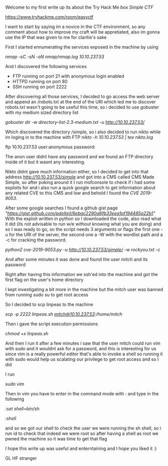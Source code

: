 Welcome to my first write up its about the Try Hack Me box _Simple CTF_

https://www.tryhackme.com/room/easyctf

I want to start by saying im a novice in the CTF environment, so any comment about how to improve my craft will be appretiated, also im gonna use the IP that was given to me for claritie's sake


First I started ennumerating the services exposed in the machine by using

_nmap -sC -sN -oN nmap/nmap.log 10.10.237.53_

And I discovered the following services

 - FTP running on port 21 with anonymous login enabled
 - HTTPD running on port 80 
 - SSH running on port 2222

After discovering all those services, I decided to go access the web server and append an /robots.txt at the end of the URI which led me to discover robots.txt wasn't going to be useful this time, so i decided to use gobuster with my medium sized directory list

_gobuster dir -w directory-list-2.3-medium.txt -u http://10.10.237.53/_

Which discovered the directory /simple, so i also decided to run nikto while im loging in to the machine with FTP
 _nikto -h 10.10.237.53 | tee nikto.log_

ftp 10.10.237.53
user:anonymous
password: 

The anon user didnt have any password and we found an FTP directory inside of it but it wasnt any interesting.

Nikto didnt gave much information either, so I decided to get into that address http://10.10.237.53/simple and got into a CMS called CMS Made Simple, so after poking around it I run msfconsole to check if i had some exploits for and i also run a quick google search to get information about any related CVE to this CMS and low and behold I found the _CVE 2019-9053_.

After some google searches I found a github gist page _"https://gist.github.com/pdelteil/6ebac2290a6fb33eea1af194485a22b1"_
With the exploit written in python so I downloaded the code, also read what it did (its not advisable to run w/e without knowing what you are doing) and so I was ready to go, so the script needs 3 arguments or flags the first one -u for the URI of the server, the second one a -W with the wordlist path and a -c for cracking the password.

_python2 cve-2019-9053.py -u http://10.10.237.53/simple/ -w rockyou.txt -c_

And after some minutes it was done and found the user *mitch* and its password

Right after having this information we ssh'ed into the machine and got the first flag on the user's home directory


I kept investigating a bit more in the machine but the mitch user was banned from running sudo su to get root access

So I decided to scp linpeas to the machine 

_scp -p 2222 linpeas.sh mitch@10.10.237.53:/home/mitch_

Then i gave the script execution permissions 

_chmod +x linpeas.sh_

And then I run it after a few minutes i saw that the user mitch could run vim with sudo and it wouldnt ask for a password, and this is interesting for us since vim is a really powerful editor that's able to invoke a shell so running it with sudo would help us scalating our privilege to get root access and so I did

I run

_sudo vim_

Then in vim you have to enter in  the command mode with : and type in the following

_:set shell=bin/sh_

_:shell_

and so we got our shell to check the user we were running the sh shell, so i run id to check that indeed we were root
so after having a shell as root we pwned the machine so it was time to get that flag


I hope this write up was useful and enterntaining and I hope you liked it :)

GL HF stranger 
